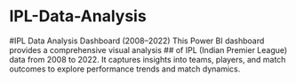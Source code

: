 # IPL-Data-Analysis
#IPL Data Analysis Dashboard (2008–2022) This Power BI dashboard provides a comprehensive visual analysis ##  of IPL (Indian Premier League) data from 2008 to 2022. It captures insights into teams, players, and match outcomes to explore performance trends and match dynamics.
